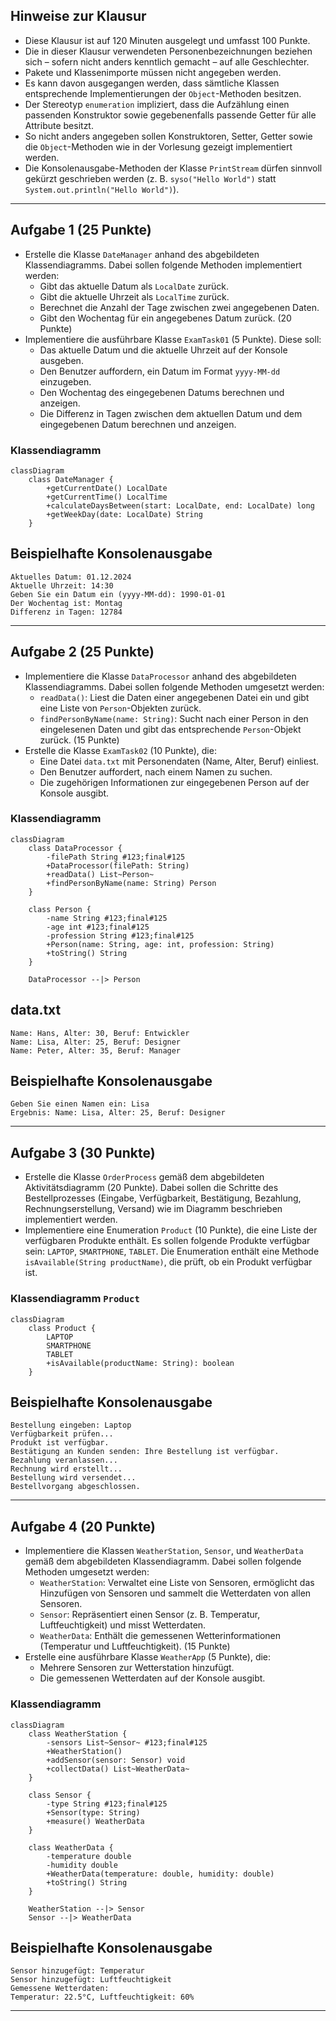 ## Hinweise zur Klausur

- Diese Klausur ist auf 120 Minuten ausgelegt und umfasst 100 Punkte.
- Die in dieser Klausur verwendeten Personenbezeichnungen beziehen sich – sofern nicht anders kenntlich gemacht – auf alle Geschlechter.
- Pakete und Klassenimporte müssen nicht angegeben werden.
- Es kann davon ausgegangen werden, dass sämtliche Klassen entsprechende Implementierungen der `Object`-Methoden besitzen.
- Der Stereotyp `enumeration` impliziert, dass die Aufzählung einen passenden Konstruktor sowie gegebenenfalls passende Getter für alle Attribute besitzt.
- So nicht anders angegeben sollen Konstruktoren, Setter, Getter sowie die `Object`-Methoden wie in der Vorlesung gezeigt implementiert werden.
- Die Konsolenausgabe-Methoden der Klasse `PrintStream` dürfen sinnvoll gekürzt geschrieben werden (z. B. `syso("Hello World")` statt `System.out.println("Hello World")`).

---

## Aufgabe 1 (25 Punkte)

- Erstelle die Klasse `DateManager` anhand des abgebildeten Klassendiagramms. Dabei sollen folgende Methoden implementiert werden:
  - Gibt das aktuelle Datum als `LocalDate` zurück.
  - Gibt die aktuelle Uhrzeit als `LocalTime` zurück.
  - Berechnet die Anzahl der Tage zwischen zwei angegebenen Daten.
  - Gibt den Wochentag für ein angegebenes Datum zurück. (20 Punkte)
- Implementiere die ausführbare Klasse `ExamTask01` (5 Punkte). Diese soll:
  - Das aktuelle Datum und die aktuelle Uhrzeit auf der Konsole ausgeben.
  - Den Benutzer auffordern, ein Datum im Format `yyyy-MM-dd` einzugeben.
  - Den Wochentag des eingegebenen Datums berechnen und anzeigen.
  - Die Differenz in Tagen zwischen dem aktuellen Datum und dem eingegebenen Datum berechnen und anzeigen.

### Klassendiagramm

```mermaid
classDiagram
    class DateManager {
        +getCurrentDate() LocalDate
        +getCurrentTime() LocalTime
        +calculateDaysBetween(start: LocalDate, end: LocalDate) long
        +getWeekDay(date: LocalDate) String
    }
```

## Beispielhafte Konsolenausgabe

```plaintext
Aktuelles Datum: 01.12.2024
Aktuelle Uhrzeit: 14:30
Geben Sie ein Datum ein (yyyy-MM-dd): 1990-01-01
Der Wochentag ist: Montag
Differenz in Tagen: 12784
```

---

## Aufgabe 2 (25 Punkte)

- Implementiere die Klasse `DataProcessor` anhand des abgebildeten Klassendiagramms. Dabei sollen folgende Methoden umgesetzt werden:
  - `readData()`: Liest die Daten einer angegebenen Datei ein und gibt eine Liste von `Person`-Objekten zurück.
  - `findPersonByName(name: String)`: Sucht nach einer Person in den eingelesenen Daten und gibt das entsprechende `Person`-Objekt zurück. (15 Punkte)
- Erstelle die Klasse `ExamTask02` (10 Punkte), die:
  - Eine Datei `data.txt` mit Personendaten (Name, Alter, Beruf) einliest.
  - Den Benutzer auffordert, nach einem Namen zu suchen.
  - Die zugehörigen Informationen zur eingegebenen Person auf der Konsole ausgibt.

### Klassendiagramm

```mermaid
classDiagram
    class DataProcessor {
        -filePath String #123;final#125
        +DataProcessor(filePath: String)
        +readData() List~Person~
        +findPersonByName(name: String) Person
    }

    class Person {
        -name String #123;final#125
        -age int #123;final#125
        -profession String #123;final#125
        +Person(name: String, age: int, profession: String)
        +toString() String
    }

    DataProcessor --|> Person
```

## data.txt

```plaintext
Name: Hans, Alter: 30, Beruf: Entwickler
Name: Lisa, Alter: 25, Beruf: Designer
Name: Peter, Alter: 35, Beruf: Manager
```

## Beispielhafte Konsolenausgabe

```plaintext
Geben Sie einen Namen ein: Lisa
Ergebnis: Name: Lisa, Alter: 25, Beruf: Designer
```

---

## Aufgabe 3 (30 Punkte)

- Erstelle die Klasse `OrderProcess` gemäß dem abgebildeten Aktivitätsdiagramm (20 Punkte). Dabei sollen die Schritte des Bestellprozesses (Eingabe, Verfügbarkeit, Bestätigung, Bezahlung, Rechnungserstellung, Versand) wie im Diagramm beschrieben implementiert werden.
- Implementiere eine Enumeration `Product` (10 Punkte), die eine Liste der verfügbaren Produkte enthält. Es sollen folgende Produkte verfügbar sein: `LAPTOP`, `SMARTPHONE`, `TABLET`. Die Enumeration enthält eine Methode `isAvailable(String productName)`, die prüft, ob ein Produkt verfügbar ist.

### Klassendiagramm `Product`

```mermaid
classDiagram
    class Product {
        LAPTOP
        SMARTPHONE
        TABLET
        +isAvailable(productName: String): boolean
    }
```

## Beispielhafte Konsolenausgabe

```plaintext
Bestellung eingeben: Laptop
Verfügbarkeit prüfen...
Produkt ist verfügbar.
Bestätigung an Kunden senden: Ihre Bestellung ist verfügbar.
Bezahlung veranlassen...
Rechnung wird erstellt...
Bestellung wird versendet...
Bestellvorgang abgeschlossen.
```

---

## Aufgabe 4 (20 Punkte)

- Implementiere die Klassen `WeatherStation`, `Sensor`, und `WeatherData` gemäß dem abgebildeten Klassendiagramm. Dabei sollen folgende Methoden umgesetzt werden:
  - `WeatherStation`: Verwaltet eine Liste von Sensoren, ermöglicht das Hinzufügen von Sensoren und sammelt die Wetterdaten von allen Sensoren.
  - `Sensor`: Repräsentiert einen Sensor (z. B. Temperatur, Luftfeuchtigkeit) und misst Wetterdaten.
  - `WeatherData`: Enthält die gemessenen Wetterinformationen (Temperatur und Luftfeuchtigkeit). (15 Punkte)
- Erstelle eine ausführbare Klasse `WeatherApp` (5 Punkte), die:
  - Mehrere Sensoren zur Wetterstation hinzufügt.
  - Die gemessenen Wetterdaten auf der Konsole ausgibt.

### Klassendiagramm

```mermaid
classDiagram
    class WeatherStation {
        -sensors List~Sensor~ #123;final#125
        +WeatherStation()
        +addSensor(sensor: Sensor) void
        +collectData() List~WeatherData~
    }

    class Sensor {
        -type String #123;final#125
        +Sensor(type: String)
        +measure() WeatherData
    }

    class WeatherData {
        -temperature double
        -humidity double
        +WeatherData(temperature: double, humidity: double)
        +toString() String
    }

    WeatherStation --|> Sensor
    Sensor --|> WeatherData
```

## Beispielhafte Konsolenausgabe

```plaintext
Sensor hinzugefügt: Temperatur
Sensor hinzugefügt: Luftfeuchtigkeit
Gemessene Wetterdaten:
Temperatur: 22.5°C, Luftfeuchtigkeit: 60%
```

---
